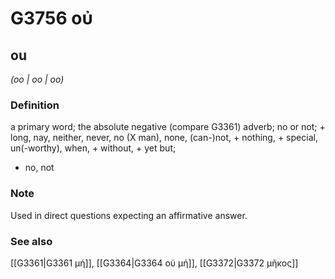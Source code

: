 # G3756 οὐ

## ou

_(oo | oo | oo)_

### Definition

a primary word; the absolute negative (compare G3361) adverb; no or not; + long, nay, neither, never, no (X man), none, (can-)not, + nothing, + special, un(-worthy), when, + without, + yet but; 

- no, not

### Note

Used in direct questions expecting an affirmative answer.

### See also

[[G3361|G3361 μή]], [[G3364|G3364 οὐ μή]], [[G3372|G3372 μῆκος]]
